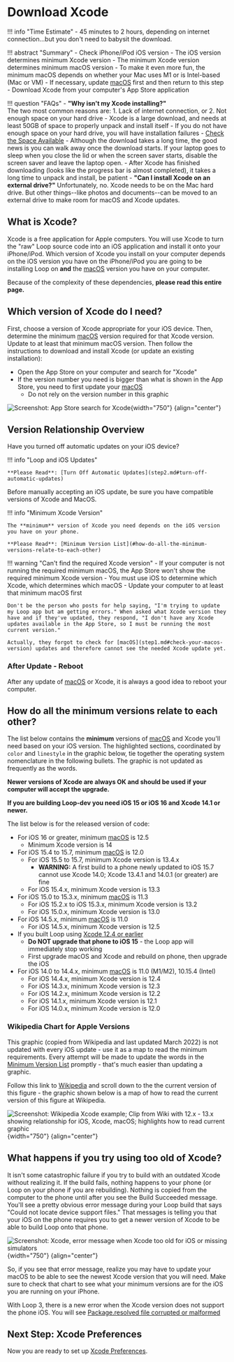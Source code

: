 # Download Xcode

!!! info "Time Estimate"
    - 45 minutes to 2 hours, depending on internet connection...but you don't need to babysit the download.

!!! abstract "Summary"
    - Check iPhone/iPod iOS version
        - The iOS version determines minimum Xcode version
        - The minimum Xcode version determines minimum macOS version
            - To make it even more fun, the minimum macOS depends on whether your Mac uses M1 or is Intel-based (Mac or VM)
        - If necessary, update [macOS](step1.md#check-your-macos-version) first and then return to this step
    - Download Xcode from your computer's App Store application

!!! question "FAQs"
    - **"Why isn't my Xcode installing?"**  
    The two most common reasons are:
        1. Lack of internet connection, or
        2. Not enough space on your hard drive
            - Xcode is a large download, and needs at least 50GB of space to properly unpack and install itself
            - If you do not have enough space on your hard drive, you will have installation failures
            - [Check the Space Available](step1.md#check-the-space-available)
            - Although the download takes a long time, the good news is you can walk away once the download starts. If your laptop goes to sleep when you close the lid or when the screen saver starts, disable the screen saver and leave the laptop open.
            - After Xcode has finished downloading (looks like the progress bar is almost completed), it takes a long time to unpack and install, be patient
    - **"Can I install Xcode on an external drive?"**
    Unfortunately, no. Xcode needs to be on the Mac hard drive. But other things--like photos and documents--can be moved to an external drive to make room for macOS and Xcode updates.

## What is Xcode?

Xcode is a free application for Apple computers. You will use Xcode to turn the "raw" Loop source code into an iOS application and install it onto your iPhone/iPod. 
Which version of Xcode you install on your computer depends on the iOS version you have on the iPhone/iPod you are going to be installing Loop on **and** the [macOS](step1.md#check-your-macos-version) version you have on your computer. 

Because of the complexity of these dependencies, **please read this entire page.**

## Which version of Xcode do I need?

First, choose a version of Xcode appropriate for your iOS device. Then, determine the minimum [macOS](step1.md#check-your-macos-version) version required for that Xcode version. Update to at least that minimum macOS version. Then follow the instructions to download and install Xcode (or update an existing installation):

- Open the App Store on your computer and search for "Xcode"
- If the version number you need is bigger than what is shown in the App Store, you need to first update your [macOS](step1.md#check-your-macos-version)
    - Do not rely on the version number in this graphic

![Screenshot: App Store search for Xcode](img/xcode.png){width="750"}
{align="center"}

## Version Relationship Overview

Have you turned off automatic updates on your iOS device?

!!! info "Loop and iOS Updates"

    **Please Read**: [Turn Off Automatic Updates](step2.md#turn-off-automatic-updates)

Before manually accepting an iOS update, be sure you have compatible versions of Xcode and MacOS.  

!!! info "Minimum Xcode Version"

    The **minimum** version of Xcode you need depends on the iOS version you have on your phone.

    **Please Read**: [Minimum Version List](#how-do-all-the-minimum-versions-relate-to-each-other)

!!! warning "Can't find the required Xcode version"
    - If your computer is not running the required minimum macOS, the App Store won't show the required minimum Xcode version
    - You must use iOS to determine which Xcode, which determines which macOS
    - Update your computer to at least that minimum macOS first

    Don't be the person who posts for help saying, "I'm trying to update my Loop app but am getting errors." When asked what Xcode version they have and if they've updated, they respond, "I don't have any Xcode updates available in the App Store, so I must be running the most current version."

    Actually, they forgot to check for [macOS](step1.md#check-your-macos-version) updates and therefore cannot see the needed Xcode update yet.

### After Update - Reboot

After any update of [macOS](step1.md#check-your-macos-version) or Xcode, it is always a good idea to reboot your computer.

## How do all the minimum versions relate to each other?

The list below contains the **minimum** versions of [macOS](step1.md#check-your-macos-version) and Xcode you'll need based on your iOS version. The highlighted sections, coordinated by `color` and `linestyle` in the graphic below, tie together the operating system nomenclature in the following bullets. The graphic is not updated as frequently as the words.

**Newer versions of Xcode are always OK and should be used if your computer will accept the upgrade.**

**If you are building Loop-dev you need iOS 15 or iOS 16 and Xcode 14.1 or newer.**

The list below is for the released version of code:

* For iOS 16 or greater, minimum [macOS](step1.md#check-your-macos-version) is 12.5
    * Minimum Xcode version is 14
* For iOS 15.4 to 15.7, minimum [macOS](step1.md#check-your-macos-version) is 12.0
    * For iOS 15.5 to 15.7, minimum Xcode version is 13.4.x
        * **WARNING:** A first build to a phone newly updated to iOS 15.7 cannot use Xcode 14.0; Xcode 13.4.1 and 14.0.1 (or greater) are fine
    * For iOS 15.4.x, minimum Xcode version is 13.3
* For iOS 15.0 to 15.3.x, minimum [macOS](step1.md#check-your-macos-version) is 11.3
    * For iOS 15.2.x to iOS 15.3.x, minimum Xcode version is 13.2
    * For iOS 15.0.x, minimum Xcode version is 13.0
* For iOS 14.5.x, minimum [macOS](step1.md#check-your-macos-version) is 11.0
    * For iOS 14.5.x, minimum Xcode version is 12.5
* If you built Loop using [Xcode 12.4 or earlier](../faqs/update-faqs.md#how-can-i-confirm-xcode-version-i-used)
    - **Do NOT upgrade that phone to iOS 15** - the Loop app will immediately stop working
    - First upgrade macOS and Xcode and rebuild on phone, then upgrade the iOS
* For iOS 14.0 to 14.4.x, minimum [macOS](step1.md#check-your-macos-version) is 11.0 (M1/M2), 10.15.4 (Intel)
    * For iOS 14.4.x, minimum Xcode version is 12.4
    * For iOS 14.3.x, minimum Xcode version is 12.3
    * For iOS 14.2.x, minimum Xcode version is 12.2
    * For iOS 14.1.x, minimum Xcode version is 12.1
    * For iOS 14.0.x, minimum Xcode version is 12.0

### Wikipedia Chart for Apple Versions

This graphic (copied from Wikipedia and last updated March 2022) is not updated with every iOS update - use it as a map to read the minimum requirements.  Every attempt will be made to update the words in the [Minimum Version List](#how-do-all-the-minimum-versions-relate-to-each-other) promptly - that's much easier than updating a graphic.

Follow this link to [Wikipedia](https://en.wikipedia.org/wiki/Xcode) and scroll down to the the current version of this figure - the graphic shown below is a map of how to read the current version of this figure at Wikipedia.


![Screenshot: Wikipedia Xcode example; Clip from Wiki with 12.x - 13.x showing relationship for iOS, Xcode, macOS; highlights how to read current graphic](img/xcode_vs_12-13.svg){width="750"}
{align="center"}

## What happens if you try using too old of Xcode?

It isn't some catastrophic failure if you try to build with an outdated Xcode without realizing it. If the build fails, nothing happens to your phone (or Loop on your phone if you are rebuilding).  Nothing is copied from the computer to the phone until after you see the Build Succeeded message. You'll see a pretty obvious error message during your Loop build that says "Could not locate device support files." That messages is telling you that your iOS on the phone requires you to get a newer version of Xcode to be able to build Loop onto that phone.

![Screenshot: Xcode, error message when Xcode too old for iOS or missing simulators](img/device-support-files.jpg){width="750"}
{align="center"}

So, if you see that error message, realize you may have to update your macOS to be able to see the newest Xcode version that you will need. Make sure to check that chart to see what your minimum versions are for the iOS you are running on your iPhone.

With Loop 3, there is a new error when the Xcode version does not support the phone iOS. You will see [Package.resolved file corrupted or malformed](build_errors.md#packageresolved-file-corrupted-or-malformed)

## Next Step: Xcode Preferences

Now you are ready to set up [Xcode Preferences](step9.md).
